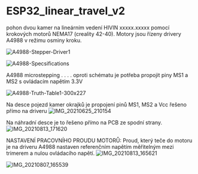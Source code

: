 # ESP32_linear_travel_v2


pohon dvou kamer na lineárním vedení HIVIN xxxxx.xxxxx pomocí krokových motorů NEMA17 (creality 42-40).
Motory jsou řízeny drivery A4988 v režimu osminy kroku.

![A4988-Stepper-Driver1](https://user-images.githubusercontent.com/53040547/130250913-9817a3c7-f182-4ff4-b56b-21a685e2d233.jpg)



![A4988-Specsifications](https://user-images.githubusercontent.com/53040547/129195844-558fbcbb-ea0c-4d48-9e05-0b6315cee30a.png)


A4988 microstepping . . . . oproti schématu je potřeba propojit piny MS1 a MS2 s ovládacím napětím 3.3V

![A4988-Truth-Table1-300x227](https://user-images.githubusercontent.com/53040547/130251128-a9126449-7a1e-4779-8c4f-b232dab754f4.png)


Na desce pojezd kamer okrajků je propojení pinů MS1, MS2 a Vcc řešeno přímo na driveru
![IMG_20210625_210154](https://user-images.githubusercontent.com/53040547/130251799-0bc363d6-4420-4acf-bf98-9ba6ddc9ac32.jpg)

Na náhradní desce je to řešeno přímo na PCB ze spodní strany.
![IMG_20210813_171620](https://user-images.githubusercontent.com/53040547/130251877-6bb07aa9-28f8-46dc-b9a1-f1e012a12a42.jpg)


NASTAVENÍ PRACOVNÍHO PROUDU MOTORŮ:
Proud, který teče do motoru je na driveru A4988 nastaven referenčním napětím měřitelným mezi trimerem a nulou ovládacího napětí.
![IMG_20210813_165621](https://user-images.githubusercontent.com/53040547/130252084-9be340fd-b79a-4346-9255-96255d503b58.jpg)



![IMG_20210807_165539](https://user-images.githubusercontent.com/53040547/130252245-057a3933-0a20-4ca8-b225-f1171dad420b.jpg)



